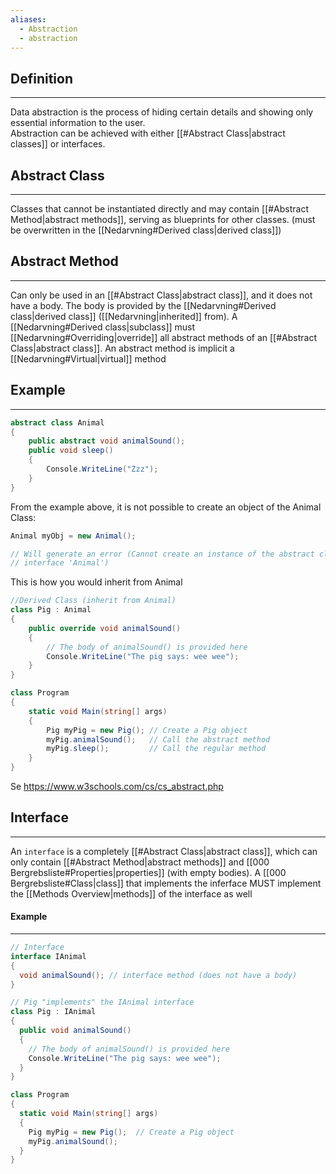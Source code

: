 ```yaml
---
aliases:
  - Abstraction
  - abstraction
---
```

## Definition
---
Data abstraction is the process of hiding certain details and showing only essential information to the user.  
Abstraction can be achieved with either [[#Abstract Class|abstract classes]] or interfaces.
## Abstract Class
---
Classes that cannot be instantiated directly and may contain [[#Abstract Method|abstract methods]], serving as blueprints for other classes. (must be overwritten in the [[Nedarvning#Derived class|derived class]])


## Abstract Method
---
Can only be used in an [[#Abstract Class|abstract class]], and it does not have a body. The body is provided by the [[Nedarvning#Derived class|derived class]] ([[Nedarvning|inherited]] from).
A [[Nedarvning#Derived class|subclass]] must [[Nedarvning#Overriding|override]] all abstract methods of an [[#Abstract Class|abstract class]].
An abstract method is implicit a [[Nedarvning#Virtual|virtual]] method

## Example
---

```csharp
abstract class Animal
{
	public abstract void animalSound();
	public void sleep()
	{
		Console.WriteLine("Zzz");
	}
}
```

From the example above, it is not possible to create an object of the Animal Class:
```csharp
Animal myObj = new Animal(); 

// Will generate an error (Cannot create an instance of the abstract class or
// interface 'Animal')
```

This is how you would inherit from Animal
```csharp
//Derived Class (inherit from Animal)
class Pig : Animal
{
	public override void animalSound()
	{
		// The body of animalSound() is provided here
		Console.WriteLine("The pig says: wee wee");
	}
}

class Program
{
	static void Main(string[] args)
	{
		Pig myPig = new Pig(); // Create a Pig object
		myPig.animalSound();   // Call the abstract method
		myPig.sleep();         // Call the regular method
	}
}
```
Se https://www.w3schools.com/cs/cs_abstract.php

## Interface
---
An `interface` is a completely [[#Abstract Class|abstract class]], which can only contain [[#Abstract Method|abstract methods]] and [[000 Bergrebsliste#Properties|properties]] (with empty bodies).
A [[000 Bergrebsliste#Class|class]] that implements the inferface MUST implement the [[Methods Overview|methods]] of the interface as well
#### Example
---
```csharp
// Interface
interface IAnimal 
{
  void animalSound(); // interface method (does not have a body)
}

// Pig "implements" the IAnimal interface
class Pig : IAnimal 
{
  public void animalSound() 
  {
    // The body of animalSound() is provided here
    Console.WriteLine("The pig says: wee wee");
  }
}

class Program 
{
  static void Main(string[] args) 
  {
    Pig myPig = new Pig();  // Create a Pig object
    myPig.animalSound();
  }
}
```
